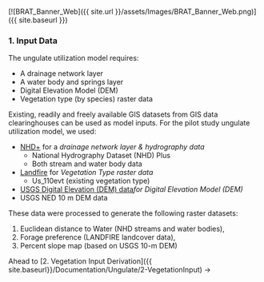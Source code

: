 [![BRAT_Banner_Web]({{ site.url }}/assets/Images/BRAT_Banner_Web.png)]({{ site.baseurl }})

### 1. Input Data

 The ungulate utilization model requires:

- A drainage network layer 
- A water body and springs layer
- Digital Elevation Model (DEM)
- Vegetation type (by species) raster data

Existing, readily and freely available GIS datasets from GIS data clearinghouses can be used as model inputs. For the pilot study ungulate utilization model, we used:

* [NHD+](http://www.horizon-systems.com/nhdplus/) for a *drainage network layer & hydrography data*
  * National Hydrography Dataset (NHD) Plus
  * Both stream and water body data
* [Landfire](http://www.landfire.gov/) for *Vegetation Type raster data*
  * Us_110evt (existing vegetation type) 
* [USGS Digital Elevation (DEM) data](http://ned.usgs.gov/)*for Digital Elevation Model (DEM)*
* USGS NED  10 m DEM data

These data were processed to generate the following raster datasets:

1. Euclidean distance to Water (NHD streams and water bodies), 
2. Forage preference (LANDFIRE landcover data), 
3. Percent slope map (based on USGS 10-m DEM)

Ahead to [2. Vegetation Input Derivation]({{ site.baseurl}}/Documentation/Ungulate/2-VegetationInput) →
